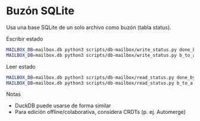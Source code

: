 Buzón SQLite
============

Usa una base SQLite de un solo archivo como buzón (tabla status).

Escribir estado
```bash
MAILBOX_DB=mailbox.db python3 scripts/db-mailbox/write_status.py done_by_b 1
MAILBOX_DB=mailbox.db python3 scripts/db-mailbox/write_status.py b_to_a "review ok"
```

Leer estado
```bash
MAILBOX_DB=mailbox.db python3 scripts/db-mailbox/read_status.py done_by_b
MAILBOX_DB=mailbox.db python3 scripts/db-mailbox/read_status.py b_to_a
```

Notas
- DuckDB puede usarse de forma similar
- Para edición offline/colaborativa, considera CRDTs (p. ej. Automerge)


